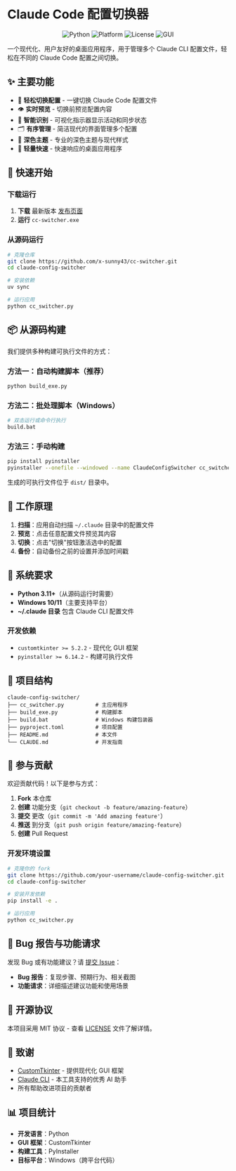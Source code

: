 # Claude Code 配置切换器

<p align="center">
  <img src="https://img.shields.io/badge/Python-3.11+-blue.svg" alt="Python">
  <img src="https://img.shields.io/badge/Platform-Windows-lightgrey.svg" alt="Platform">
  <img src="https://img.shields.io/badge/License-MIT-green.svg" alt="License">
  <img src="https://img.shields.io/badge/GUI-CustomTkinter-orange.svg" alt="GUI">
</p>

一个现代化、用户友好的桌面应用程序，用于管理多个 Claude CLI 配置文件，轻松在不同的 Claude Code 配置之间切换。

## ✨ 主要功能

- 🔄 **轻松切换配置** - 一键切换 Claude Code 配置文件
- 👁️ **实时预览** - 切换前预览配置内容
- 🎯 **智能识别** - 可视化指示器显示活动和同步状态
- 🗂️ **有序管理** - 简洁现代的界面管理多个配置
- 🌙 **深色主题** - 专业的深色主题与现代样式
- 💨 **轻量快速** - 快速响应的桌面应用程序


## 🚀 快速开始

### 下载运行

1. **下载** 最新版本 [发布页面](../../releases)
2. **运行** `cc-switcher.exe`

### 从源码运行

```bash
# 克隆仓库
git clone https://github.com/x-sunny43/cc-switcher.git
cd claude-config-switcher

# 安装依赖
uv sync

# 运行应用
python cc_switcher.py
```

## 📦 从源码构建

我们提供多种构建可执行文件的方式：

### 方法一：自动构建脚本（推荐）
```bash
python build_exe.py
```

### 方法二：批处理脚本（Windows）
```bash
# 双击运行或命令行执行
build.bat
```

### 方法三：手动构建
```bash
pip install pyinstaller
pyinstaller --onefile --windowed --name ClaudeConfigSwitcher cc_switcher.py
```

生成的可执行文件位于 `dist/` 目录中。

## 🎯 工作原理

1. **扫描**：应用自动扫描 `~/.claude` 目录中的配置文件
2. **预览**：点击任意配置文件预览其内容
3. **切换**：点击"切换"按钮激活选中的配置
4. **备份**：自动备份之前的设置并添加时间戳

## 🔧 系统要求

- **Python 3.11+**（从源码运行时需要）
- **Windows 10/11**（主要支持平台）
- **~/.claude 目录** 包含 Claude CLI 配置文件

### 开发依赖
- `customtkinter >= 5.2.2` - 现代化 GUI 框架
- `pyinstaller >= 6.14.2` - 构建可执行文件

## 📁 项目结构

```
claude-config-switcher/
├── cc_switcher.py          # 主应用程序
├── build_exe.py            # 构建脚本
├── build.bat               # Windows 构建包装器
├── pyproject.toml          # 项目配置
├── README.md               # 本文件
└── CLAUDE.md               # 开发指南
```

## 🤝 参与贡献

欢迎贡献代码！以下是参与方式：

1. **Fork** 本仓库
2. **创建** 功能分支（`git checkout -b feature/amazing-feature`）
3. **提交** 更改（`git commit -m 'Add amazing feature'`）
4. **推送** 到分支（`git push origin feature/amazing-feature`）
5. **创建** Pull Request

### 开发环境设置

```bash
# 克隆你的 fork
git clone https://github.com/your-username/claude-config-switcher.git
cd claude-config-switcher

# 安装开发依赖
pip install -e .

# 运行应用
python cc_switcher.py
```

## 🐛 Bug 报告与功能请求

发现 Bug 或有功能建议？请 [提交 Issue](../../issues)：

- **Bug 报告**：复现步骤、预期行为、相关截图
- **功能请求**：详细描述建议功能和使用场景

## 📄 开源协议

本项目采用 MIT 协议 - 查看 [LICENSE](LICENSE) 文件了解详情。

## 🙏 致谢

- [CustomTkinter](https://github.com/TomSchimansky/CustomTkinter) - 提供现代化 GUI 框架
- [Claude CLI](https://claude.ai) - 本工具支持的优秀 AI 助手
- 所有帮助改进项目的贡献者

## 📊 项目统计

- **开发语言**：Python
- **GUI 框架**：CustomTkinter
- **构建工具**：PyInstaller
- **目标平台**：Windows（跨平台代码）
